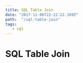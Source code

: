 ```yaml
---
title: SQL Table Join
date: "2017-11-06T22:22:22.169Z"
path:  "/sql-table-join"
tags:
   - sql
---
```


# SQL Table Join
